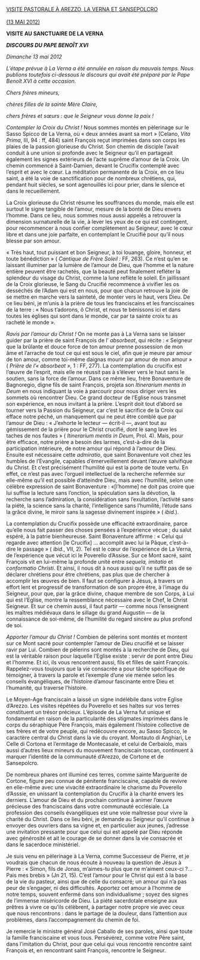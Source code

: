 [VISITE PASTORALE À AREZZO, LA VERNA ET SANSEPOLCRO \
\
(13 MAI 2012)](/content/benedict-xvi/fr/travels/2012/index_arezzo.html)

**VISITE AU SANCTUAIRE DE LA VERNA**

***DISCOURS DU PAPE BENOÎT XVI***

*Dimanche 13 mai 2012*

*L’étape prévue à La Verna a été annulée en raison du mauvais temps. Nous publions toutefois ci-dessous le discours qui avait été préparé par le Pape Benoît XVI à cette occasion.*

*Chers frères mineurs,*

*chères filles de la sainte Mère Claire,*

*chers frères et sœurs : que le Seigneur vous donne la paix !*

*Contempler la Croix du Christ !* Nous sommes montés en pèlerinage sur le Sasso Spicco de La Verna, où « deux années avant sa mort » (Celano, *Vita Prima*, III, 94 : ff, 484) saint François reçut imprimées dans son corps les plaies de la passion glorieuse du Christ. Son chemin de disciple l’avait conduit à une union si profonde avec le Seigneur qu’il en partageait également les signes extérieurs de l’acte suprême d’amour de la Croix. Un chemin commencé à Saint-Damien, devant le Crucifix contemplé avec l’esprit et avec le cœur. La méditation permanente de la Croix, en ce lieu saint, a été la voie de sanctification pour de nombreux chrétiens, qui, pendant huit siècles, se sont agenouillés ici pour prier, dans le silence et dans le recueillement.

La Croix glorieuse du Christ résume les souffrances du monde, mais elle est surtout le signe tangible de l’amour, mesure de la bonté de Dieu envers l’homme. Dans ce lieu, nous sommes nous aussi appelés a retrouver la dimension surnaturelle de la vie, à lever les yeux de ce qui est contingent, pour recommencer à nous confier complètement au Seigneur, avec le cœur libre et dans une joie parfaite, en contemplant le Crucifié pour qu’il nous blesse par son amour.

« Très haut, tout puissant et bon Seigneur, à toi louange, gloire, honneur, et toute bénédiction » ( *Cantique de Frère Soleil :* FF, 263). Ce n’est qu’en se laissant illuminer par la lumière de l’amour de Dieu, que l’homme et la nature entière peuvent être rachetés, que la beauté peut finalement refléter la splendeur du visage du Christ, comme la lune reflète le soleil. En jaillissant de la Croix glorieuse, le Sang du Crucifié recommence à vivifier les os desséchés de l’Adam qui est en nous, pour que chacun retrouve la joie de se mettre en marche vers la sainteté, de monter vers le haut, vers Dieu. De ce lieu béni, je m’unis à la prière de tous les franciscains et les franciscaines de la terre : « Nous t’adorons, ô Christ, et nous te bénissons ici et dans toutes les églises qui sont dans le monde, car par ta sainte croix tu as racheté le monde ».

*Ravis par l’amour du Christ !* On ne monte pas à La Verna sans se laisser guider par la prière de saint François de l’ *absorbeat*, qui récite : « Seigneur que la brûlante et douce force de ton amour prenne possession de mon âme et l’arrache de tout ce qui est sous le ciel, afin que je meure par amour de ton amour, comme toi-même daignas mourir par amour de mon amour » ( *Prière de l’« absorbeat »*, 1 : FF, 277). La contemplation du crucifix est l’œuvre de l’esprit, mais elle ne réussit pas à s’élever vers le haut sans le soutien, sans la force de l’amour. Dans ce même lieu, frère Bonaventure de Bagnoregio, digne fils de saint François, projeta son *Itinerarium mentis in Deum* en nous indiquant la voie à parcourir pour nous diriger vers les sommets où rencontrer Dieu. Ce grand docteur de l’Eglise nous transmet son expérience, en nous invitant à la prière. L’esprit doit tout d’abord se tourner vers la Passion du Seigneur, car c’est le sacrifice de la Croix qui efface notre péché, un manquement qui ne peut être comblé que par l’amour de Dieu : « J’exhorte le lecteur — écrit-il —, avant tout au gémissement de la prière pour le Christ crucifié, dont le sang lave les taches de nos fautes » ( *Itinerarium mentis in Deum,* Prol. 4). Mais, pour être efficace, notre prière a besoin des larmes, c’est-à-dire de la participation intérieure, de notre amour qui répond à l’amour de Dieu. Ensuite est nécessaire cette *admiratio*, que saint Bonaventure voit chez les humbles de l’Evangile, capables d’émerveillement devant l’œuvre salvifique du Christ. Et c’est précisément l’humilité qui est la porte de toute vertu. En effet, ce n’est pas avec l’orgueil intellectuel de la recherche refermée sur elle-même qu’il est possible d’atteindre Dieu, mais avec l’humilité, selon une célèbre expression de saint Bonaventure : «[l’homme] ne doit pas croire que lui suffise la lecture sans l’onction, la spéculation sans la dévotion, la recherche sans l’admiration, la considération sans l’exultation, l’activité sans la piété, la science sans la charité, l’intelligence sans l’humilité, l’étude sans la grâce divine, le miroir sans la sagesse divinement inspirée » ( *ibid.*).

La contemplation du Crucifix possède une efficacité extraordinaire, parce qu’elle nous fait passer des choses pensées à l’expérience vécue ; du salut espéré, à la patrie bienheureuse. Saint Bonaventure affirme : « Celui qui regarde avec attention [le Crucifix] ... accomplit avec lui la Pâque, c’est-à-dire le passage » ( *ibid.*, VII, 2). Tel est le cœur de l’expérience de La Verna, de l’expérience que vécut ici le Poverello d’Assise. Sur ce Mont sacré, saint François vit en lui-même la profonde unité entre *sequela, imitatio* et *conformatio Christi*. Et ainsi, il nous dit à nous aussi qu’il ne suffit pas de se déclarer chrétiens pour être chrétiens, pas plus que de chercher à accomplir les œuvres de bien. Il faut se configurer à Jésus, à travers un effort lent et progressif de transformation de son propre être, à l’image du Seigneur, pour que, par la grâce divine, chaque membre de son Corps, à Lui qui est l’Eglise, montre la ressemblance nécessaire avec le Chef, le Christ Seigneur. Et sur ce chemin aussi, il faut partir — comme nous l’enseignent les maîtres médiévaux dans le sillage du grand Augustin — de la connaissance de soi-même, de l’humilité du regard sincère au plus profond de soi.

*Apporter l’amour du Christ !* Combien de pèlerins sont montés et montent sur ce Mont sacré pour contempler l’amour de Dieu crucifié et se laisser ravir par Lui. Combien de pèlerins sont montés à la recherche de Dieu, qui est la véritable raison pour laquelle l’Eglise existe : servir de pont entre Dieu et l’homme. Et ici, ils vous rencontrent aussi, fils et filles de saint François. Rappelez-vous toujours que la vie consacrée a pour tâche spécifique de témoigner, à travers la parole et l’exemple d’une vie menée selon les conseils évangéliques, de l’histoire d’amour fascinante entre Dieu et l’humanité, qui traverse l’histoire.

Le Moyen-Age franciscain a laissé un signe indélébile dans votre Eglise d’Arezzo. Les visites répétées du Poverello et ses haltes sur vos terres constituent un trésor précieux. L’épisode de La Verna fut unique et fondamental en raison de la particularité des stigmates imprimées dans le corps du séraphique Père François, mais également l’histoire collective de ses frères et de votre peuple, qui redécouvre encore, au Sasso Spicco, le caractère central du Christ dans la vie du croyant. Montauto di Anghiari, Le Celle di Cortona et l’ermitage de Montecasale, et celui de Cerbaiolo, mais aussi d’autres lieux mineurs du mouvement franciscain toscan, continuent à marquer l’identité de la communauté d’Arezzo, de Cortone et de Sansepolcro.

De nombreux phares ont illuminé ces terres, comme sainte Marguerite de Cortone, figure peu connue de pénitente franciscaine, capable de revivre en elle-même avec une vivacité extraordinaire le charisme du Poverello d’Asssie, en unissant la contemplation du Crucifix à la charité envers les derniers. L’amour de Dieu et du prochain continue à animer l’œuvre précieuse des franciscains dans votre communauté ecclésiale. La profession des conseils évangéliques est une voie maîtresse pour vivre la charité du Christ. Dans ce lieu béni, je demande au Seigneur qu’il continue à envoyer des ouvriers dans sa vigne et, en particulier aux jeunes, j’adresse une invitation pressante pour que celui qui est appelé par Dieu réponde avec générosité et ait le courage de se donner dans la vie consacrée et dans le sacerdoce ministériel.

Je suis venu en pèlerinage à La Verna, comme Successeur de Pierre, et je voudrais que chacun de nous écoute à nouveau la question de Jésus à Pierre : « Simon, fils de Jonas, m’aimes-tu plus que ne m’aiment ceux-ci ?... Pais mes brebis » (Jn 21, 15). C’est l’amour pour le Christ qui est à la base de la vie du pasteur, ainsi que de celle du consacré; un amour qui n’a pas peur de s’engager, ni des difficultés. Apportez cet amour à l’homme de notre temps, souvent enfermé dans son individualisme ; soyez des signes de l’immense miséricorde de Dieu. La piété sacerdotale enseigne aux prêtres à vivre ce qu’ils célèbrent, à partager notre propre vie avec ceux que nous rencontrons : dans le partage de la douleur, dans l’attention aux problèmes, dans l’accompagnement du chemin de foi.

Je remercie le ministre général José Caballo de ses paroles, ainsi que toute la famille franciscaine et vous tous. Persévérez, comme votre Père saint, dans l’imitation du Christ, pour que celui qui vous rencontre rencontre saint François et, en rencontrant saint François, rencontre le Seigneur.